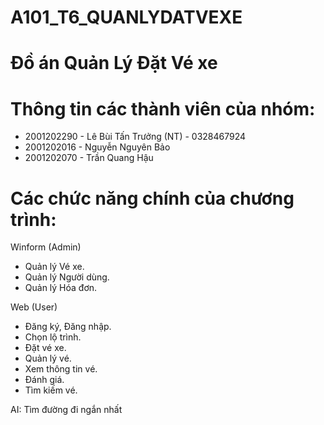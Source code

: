 # A101_T6_QUANLYDATVEXE

# Đồ án Quản Lý Đặt Vé xe

# Thông tin các thành viên của nhóm:
  - 2001202290 - Lê Bùi Tấn Trưởng (NT) - 0328467924
  - 2001202016 - Nguyễn Nguyên Bảo
  - 2001202070 - Trần Quang Hậu


# Các chức năng chính của chương trình:
Winform (Admin)
  - Quản lý Vé xe.
  - Quản lý Người dùng.
  - Quản lý Hóa đơn.
    
Web (User)
  - Đăng ký, Đăng nhập.
  - Chọn lộ trình.
  - Đặt vé xe.
  - Quản lý vé.
  - Xem thông tin vé.
  - Đánh giá.
  - Tìm kiếm vé. 
     
AI: Tìm đường đi ngắn nhất
